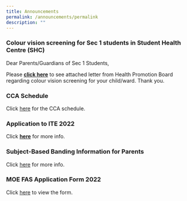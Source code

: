 ```yaml
---
title: Announcements
permalink: /announcements/permalink
description: ""
---
```

### Colour vision screening for Sec 1 students in Student Health Centre (SHC)

Dear Parents/Guardians of Sec 1 Students,

Please [**click here**](https://www.crestsec.edu.sg/qql/slot/u1420/11.1.22%20%20Colour%20vision%20testing%20at%20SHC%20final.pdf) to see attached letter from Health Promotion Board regarding colour vision screening for your child/ward. Thank you.

### CCA Schedule

Click [here](https://moe-crestsec-staging.netlify.app/cca/programmes/student-development/permalink) for the CCA schedule. 

### Application to ITE 2022

Click **[here](https://www.crestsec.edu.sg/i-am-a/student)** for more info.

### Subject-Based Banding Information for Parents

Click [here](https://www-crestsec-edu-sg-admin.cwp.sg/qql/slot/u1420/2022%20SBB%20Briefing%20Slides%20for%20Parents%20for%20sch%20website.pdf) for more info.

### MOE FAS Application Form 2022

Click [here](https://www.crestsec.edu.sg/qql/slot/u1420/MOE%20FAS%20Application%20Form%20for%20Specialised%20Schools%20Sep%2021%202021%20for%202022%20application.pdf) to view the form.